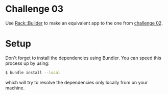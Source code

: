 # Challenge 03

Use [Rack::Builder](http://rack.rubyforge.org/doc/classes/Rack/Builder.html) to make an equivalent app to the one from [challenge 02](../02).

# Setup

Don't forget to install the dependencies using Bundler. You can speed this process up by using:

```sh
$ bundle install --local
```

which will try to resolve the dependencies only locally from on your machine.
